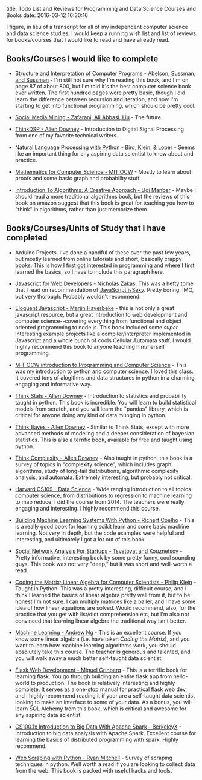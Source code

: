 title: Todo List and Reviews for Programming and Data Science Courses and Books
date: 2016-03-12 16:30:16

I figure, in lieu of a transcript for all of my independent computer science and data science studies, I would keep a running wish list and list of reviews for books/courses that I would like to read and have already read.  

## Books/Courses I would like to complete

* [Structure and Interpretation of Computer Programs - Abelson, Sussman, and Sussman](https://mitpress.mit.edu/sicp/full-text/book/book.html) - I'm still not sure why I'm reading this book, and I'm on page 87 of about 800, but I'm told it's the best computer science book ever written.  The first hundred pages were pretty basic, though I did learn the difference between recursion and iteration, and now I'm starting to get into functional programming, which should be pretty cool.

* [Social Media Mining - Zafarani, Ali Abbasi, Liu](http://dmml.asu.edu/smm/SMM.pdf) - The future.

* [ThinkDSP - Allen Downey](http://greenteapress.com/thinkdsp/) - Introduction to Digital Signal Processing from one of my favorite technical writers.

* [Natural Language Processing with Python - Bird, Klein, & Loper](http://shop.oreilly.com/product/9780596516499.do) - Seems like an important thing for any aspiring data scientist to know about and practice.

* [Mathematics for Computer Science - MIT OCW](http://ocw.mit.edu/courses/electrical-engineering-and-computer-science/6-042j-mathematics-for-computer-science-fall-2010/index.htm) - Mostly to learn about proofs and some basic graph and probability stuff.

* [Introduction To Algorithms; A Creative Approach - Udi Manber](http://www.amazon.com/Introduction-Algorithms-A-Creative-Approach/dp/0201120372) - Maybe I should read a more traditional algorithms book, but the reviews of this book on amazon suggest that this book is great for teaching you how to "think" in algorithms, rather than just memorize them.




## Books/Courses/Units of Study that I have completed

* Arduino Projects.  I've done a handful of these over the past few years, but mostly learned from online tutorials and short, basically crappy books.  This is how I first got interested in programming and where I first learned the basics, so I have to include this paragraph here.

* [Javascript for Web Developers - Nicholas Zakas](http://shop.oreilly.com/product/9781118026694.do).  This was a hefty tome that I read on recommendation of [JavaScript.isSexy](http://javascriptissexy.com/).  Pretty boring, IMO, but very thorough.  Probably wouldn't recommend.

* [Eloquent Javascript - Marjin Haverbeke](http://eloquentjavascript.net/) - this is not only a great javascript resource, but a great introduction to web development and computer science--covering everything from functional and object oriented programming to node.js.  This book included some *super* interesting example projects like a compiler/interpreter implemented in Javascript and a whole bunch of cools Cellular Automata stuff.  I would highly recommend this book to anyone teaching him/herself programming.

* [MIT OCW introduction to Programming and Computer Science](http://ocw.mit.edu/courses/electrical-engineering-and-computer-science/6-00-introduction-to-computer-science-and-programming-fall-2008/) - This was my introduction to python and computer science.  I loved this class.  It covered tons of alogithms and data structures in python in a charming, engaging and informative way.

* [Think Stats - Allen Downey](http://greenteapress.com/thinkstats/) - Introduction to statistics and probability taught in python.  This book is incredible.  You will learn to build statistical models from scratch, and you will learn the "pandas" library, which is critical for anyone doing any kind of data munging in python.

* [Think Bayes - Allen Downey](http://www.greenteapress.com/thinkbayes/thinkbayes.pdf) - Similar to Think Stats, except with more advanced methods of modeling and a deeper consideration of bayesian statistics.  This is also a terrific book, available for free and taught using python.

* [Think Complexity - Allen Downey](http://greenteapress.com/complexity/index.html) - Also taught in python, this book is a survey of topics in "complexity science", which includes graph algorithms, study of long-tail distributions, algorithmic complexity analysis, and automata.  Extremely interesting, but probably not critical.

* [Harvard CS109 - Data Science](http://cs109.github.io/2015/) - Wide ranging introduction to all topics computer science, from distributions to regression to machine learning to map reduce.  I did the course from 2014.  The teachers were really engaging and interesting.  I highly recommend this course.

* [Building Machine Learning Systems With Python - Richert Coelho](https://www.packtpub.com/big-data-and-business-intelligence/building-machine-learning-systems-python) - This is a really good book for learning scikit learn and some basic machine learning.  Not very in depth, but the code examples were helpful and interesting, and ultimately I got a lot out of this book.

* [Social Network Analysis For Startups - Tsvetovat and Kouznetsov](http://shop.oreilly.com/product/0636920020424.do) - Pretty informative, interesting book by some pretty funny, cool sounding guys.  This book was not very "deep," but it was short and well-worth a read.

* [Coding the Matrix; Linear Algebra for Computer Scientists - Philip Klein](https://www.coursera.org/course/matrix) - Taught in Python.  This was a pretty interesting, difficult course, and I think I learned the basics of linear algebra pretty well from it, but to be honest I'm not sure.  I can multiply matrices like a baller, and I have some idea of how linear equations are solved.  Would recommend, also, for the practice that you get with list/dict comprehension etc, but I'm also not convinced that learning linear algebra the traditional way isn't better.

* [Machine Learning - Andrew Ng](https://www.coursera.org/learn/machine-learning) - This is an excellent course.  If you know some linear algebra (i.e. have taken *Coding the Matrix*), and you want to learn how machine learning algorithms work, you should absolutely take this course.  The teacher is generous and talented, and you will walk away a much better self-taught data scientist.

* [Flask Web Development - Miguel Grinberg](http://shop.oreilly.com/product/0636920031116.do?cmp=af-webplatform-books-videos-product_cj_9781449372620_%25zp) - This is a terrific book for learning flask.  You go through building an entire flask app from hello-world to production.  The book is relatively interesting and highly complete.  It serves as a one-stop manual for practical flask web dev, and I highly recommend reading it if your are a self-taught data scientist looking to make an interface to some of your data.  As a bonus, you will learn SQL Alchemy from this book, which is critical and awesome for any aspiring data scientist.

* [CS100.1x Introduction to Big Data With Apache Spark - BerkeleyX](https://courses.edx.org/courses/BerkeleyX/CS100.1x/1T2015/info) - Introduction to big data analysis with Apache Spark. Excellent course for learning the basics of distributed programming with spark.  Highly recommend.

* [Web Scraping with Python - Ryan Mitchell](http://shop.oreilly.com/product/0636920034391.do) - Survey of scraping techniques in python.  Well worth a read if you are looking to collect data from the web.  This book is packed with useful hacks and tools.